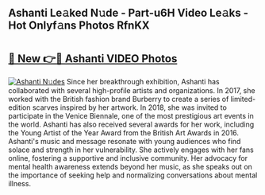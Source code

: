 ## Ashanti Le𝚊ked N𝚞de - Part-u6H Video Le𝚊ks - Hot Onlyf𝚊ns Photos RfnKX

# <h2><a href="http://ac20109.deff.icu/?id=Ashanti">🔗 New 👉🔴 Ashanti VIDEO Photos</a></h2>

[![Ashanti N𝚞des](https://i.imgur.com/rIISA9y.gif)](http://ac20109.deff.icu/?id=Ashanti)
Since her breakthrough exhibition, Ashanti has collaborated with several high-profile artists and organizations. In 2017, she worked with the British fashion brand Burberry to create a series of limited-edition scarves inspired by her artwork. In 2018, she was invited to participate in the Venice Biennale, one of the most prestigious art events in the world. Ashanti has also received several awards for her work, including the Young Artist of the Year Award from the British Art Awards in 2016. Ashanti's music and message resonate with young audiences who find solace and strength in her vulnerability. She actively engages with her fans online, fostering a supportive and inclusive community. Her advocacy for mental health awareness extends beyond her music, as she speaks out on the importance of seeking help and normalizing conversations about mental illness.
